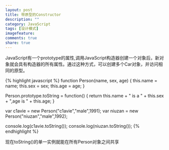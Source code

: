 ```yaml
---
layout: post
title: 带原型的Constructor
description: ""
category: JavaScript
tags: [设计模式]
imagefeature: 
comments: true
share: true
---
```


JavaScript有一个prototype的属性,调用JavaScript构造器创建一个对象后，新对象就会具有构造器的所有属性。通过这种方式，可以创建多个Car对象，并访问相同的原型。

{% highlight javascript %}
function Person(name, sex, age) {
	this.name = name;
	this.sex = sex;
	this.age = age;
}

Person.prototype.toString = function() {
	return this.name + " is a " + this.sex + ",age is " + this.age;
}

var c1avie = new Person("c1avie","male",1991);
var niuzan = new Person("niuzan","male",1992);

console.log(c1avie.toString());
console.log(niuzan.toString());
{% endhighlight %}

现在toString()的单一实例就能在所有Person对象之间共享